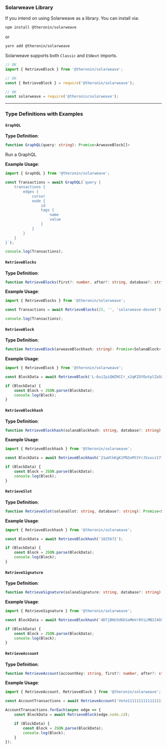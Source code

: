 ### Solarweave Library

If you intend on using Solarweave as a library. You can install via:

```bash
npm install @theronin/solarweave
```

or

```bash
yarn add @theronin/solarweave
```


Solarweave supports both `Classic` and `ESNext` imports.

```javascript
// OK
import { RetrieveBlock } from '@theronin/solarweave';

// OK
const { RetrieveBlock } = require('@theronin/solarweave');

// OK
const solarweave = require('@theronin/solarweave');
```

---

### Type Definitions with Examples

#### `GraphQL`

**Type Definition**:

```typescript
function GraphQL(query: string): Promise<ArweaveBlock[]>
```

Run a GraphQL

**Example Usage**:

```typescript
import { GraphQL } from '@theronin/solarweave';

const Transactions = await GraphQL(`query {
    transactions {
        edges {
            cursor
            node {
                id
                tags {
                    name
                    value
                }
            }
        }
    }
}`);

console.log(Transactions);
```

#### `RetrieveBlocks`

**Type Definition**:

```typescript
function RetrieveBlocks(first?: number, after?: string, database?: string): Promise<ArweaveBlock[]>
```

**Example Usage**:

```typescript
import { RetrieveBlocks } from '@theronin/solarweave';

const Transactions = await RetrieveBlocks(25, '', 'solarweave-devnet');

console.log(Transactions);
```

#### `RetrieveBlock`

**Type Definition**:

```typescript
function RetrieveBlock(arweaveBlockhash: string): Promise<SolanaBlock>
```

**Example Usage**:

```typescript
import { RetrieveBlock } from '@theronin/solarweave';

const BlockData = await RetrieveBlock('L-6uiIpiQWZHCCr_x2qKIOYOutplZaS0BN2YQdq_i-4');

if (BlockData) {
    const Block = JSON.parse(BlockData);
    console.log(Block);
}
```

#### `RetrieveBlockhash`

**Type Definition**:

```typescript
function RetrieveBlockhash(solanaBlockhash: string, database?: string): Promise<SolanaBlock>
```

**Example Usage**:

```typescript
import { RetrieveBlockhash } from '@theronin/solarweave';

const BlockData = await RetrieveBlockhash('21wUtkKgK1PN3xMtSYrJSxxcz171ePqdgv9vfLXdAdNF');

if (BlockData) {
    const Block = JSON.parse(BlockData);
    console.log(Block);
}
```

#### `RetrieveSlot`

**Type Definition**:

```typescript
function RetrieveSlot(solanaSlot: string, database?: string): Promise<SolanaBlock>
```

**Example Usage**:

```typescript
import { RetrieveBlockhash } from '@theronin/solarweave';

const BlockData = await RetrieveBlockhash('1025672');

if (BlockData) {
    const Block = JSON.parse(BlockData);
    console.log(Block);
}
```

#### `RetrieveSignature`

**Type Definition**:

```typescript
function RetrieveSignature(solanaSignature: string, database?: string): Promise<SolanaBlock>
```

**Example Usage**:

```typescript
import { RetrieveSignature } from '@theronin/solarweave';

const BlockData = await RetrieveBlockhash('4D7jBHU3d6bSaMmVr8ViLMB3J4G99RR7FqrAy1iQceXvBVBgSYqrxVBAZCcBK6RegudZzTKU4wPWrBL9PFgWvQ4j');

if (BlockData) {
    const Block = JSON.parse(BlockData);
    console.log(Block);
}
```

#### `RetrieveAccount`

**Type Definition**:

```typescript
function RetrieveAccount(accountKey: string, first?: number, after?: string, database?: string): Promise<ArweaveBlock[]>
```

**Example Usage**:

```typescript
import { RetrieveAccount, RetrieveBlock } from '@theronin/solarweave';

const AccountTransactions = await RetrieveAccount('Vote111111111111111111111111111111111111111', 25, 'WyIyMDIwLTA5LTI0VDE3OjExOjEwLjM4NFoiLDFd', 'solarweave-devnet-index');

AccountTransactions.forEach(async edge => {
    const BlockData = await RetrieveBlock(edge.node.id);

    if (BlockData) {
        const Block = JSON.parse(BlockData);
        console.log(Block);
    }
});
```